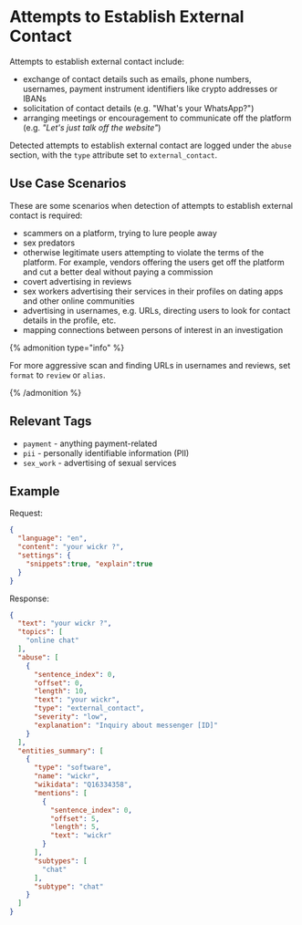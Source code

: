 # Attempts to Establish External Contact

Attempts to establish external contact include:

* exchange of contact details such as emails, phone numbers, usernames, payment instrument identifiers like crypto addresses or IBANs
* solicitation of contact details (e.g. "What's your WhatsApp?")
* arranging meetings or encouragement to communicate off the platform (e.g. _"Let's just talk off the website"_)

Detected attempts to establish external contact are logged under the `abuse` section, with the `type` attribute set to `external_contact`.

## Use Case Scenarios

These are some scenarios when detection of attempts to establish external contact is required:

* scammers on a platform, trying to lure people away
* sex predators
* otherwise legitimate users attempting to violate the terms of the platform. For example, vendors offering the users get off the platform and cut a better deal without paying a commission
* covert advertising in reviews
* sex workers advertising their services in their profiles on dating apps and other online communities
* advertising in usernames, e.g. URLs, directing users to look for contact details in the profile, etc.
* mapping connections between persons of interest in an investigation

{% admonition type="info" %}

For more aggressive scan and finding URLs in usernames and reviews, set `format` to `review` or `alias`.

{% /admonition %}

## Relevant Tags

  * `payment` - anything payment-related
  * `pii` - personally identifiable information (PII)
  * `sex_work` - advertising of sexual services

## Example

Request:

```json
{
  "language": "en",
  "content": "your wickr ?",
  "settings": {
    "snippets":true, "explain":true
  }
}
```

Response:

```json
{
  "text": "your wickr ?",
  "topics": [
    "online chat"
  ],
  "abuse": [
    {
      "sentence_index": 0,
      "offset": 0,
      "length": 10,
      "text": "your wickr",
      "type": "external_contact",
      "severity": "low",
      "explanation": "Inquiry about messenger [ID]"
    }
  ],
  "entities_summary": [
    {
      "type": "software",
      "name": "wickr",
      "wikidata": "Q16334358",
      "mentions": [
        {
          "sentence_index": 0,
          "offset": 5,
          "length": 5,
          "text": "wickr"
        }
      ],
      "subtypes": [
        "chat"
      ],
      "subtype": "chat"
    }
  ]
}
```
